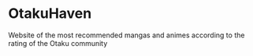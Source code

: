 # OtakuHaven
Website of the most recommended mangas and animes according to the rating of the Otaku community
